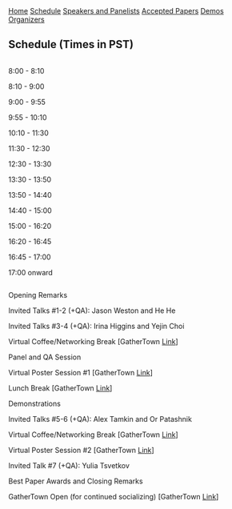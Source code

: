 <div class="header">
  <a href="https://ctrlgenworkshop.github.io/">Home</a>
  <a class="active" href="https://ctrlgenworkshop.github.io/schedule.html">Schedule</a>
  <a href="https://ctrlgenworkshop.github.io/speakers_panelists.html">Speakers and Panelists</a>
  <a href="https://ctrlgenworkshop.github.io/accepted_papers.html">Accepted Papers</a>
  <a href="https://ctrlgenworkshop.github.io/accepted_demos.html">Demos</a>
  <a href="https://ctrlgenworkshop.github.io/organizers.html">Organizers</a>
</div>

<head>
<meta http-equiv="Content-Type" content="text/html; charset=UTF-8">
  <meta name="viewport" content="“width=800”">
</head>

## Schedule (Times in PST)

<div class="row">
    <div class="column left">
        <p>8:00 - 8:10</p>
        <p>8:10 - 9:00</p>
        <p>9:00 - 9:55</p>
        <p>9:55 - 10:10</p>
        <p>10:10 - 11:30</p>
        <p>11:30 - 12:30</p>
        <p>12:30 - 13:30</p>
        <p>13:30 - 13:50</p>
        <p>13:50 - 14:40</p>
        <p>14:40 - 15:00</p>
        <p>15:00 - 16:20</p>
        <p>16:20 - 16:45</p>
        <p>16:45 - 17:00</p>
        <p>17:00 onward</p>
    </div>
    <div class="column right">
        <p>Opening Remarks</p>
        <p>Invited Talks #1-2 (+QA): Jason Weston and He He</p>
        <p>Invited Talks #3-4 (+QA): Irina Higgins and Yejin Choi</p>
        <p>Virtual Coffee/Networking Break [GatherTown <a href="https://eventhosts.gather.town/565tdbNQmjvSsRTY/ctrlgen21-networking">Link</a>]</p>
        <p>Panel and QA Session</p>
        <p>Virtual Poster Session #1 [GatherTown <a href="https://eventhosts.gather.town/LCkewViIY569sXz7/ctrlgen-poster-session-1">Link</a>]</p>
        <p>Lunch Break [GatherTown <a href="https://eventhosts.gather.town/565tdbNQmjvSsRTY/ctrlgen21-networking">Link</a>]</p>
        <p>Demonstrations</p>
        <p>Invited Talks #5-6 (+QA): Alex Tamkin and Or Patashnik</p>
        <p>Virtual Coffee/Networking Break [GatherTown <a href="https://eventhosts.gather.town/565tdbNQmjvSsRTY/ctrlgen21-networking">Link</a>]</p>
        <p>Virtual Poster Session #2 [GatherTown <a href="https://eventhosts.gather.town/LCkewViIY569sXz7/ctrlgen-poster-session-1">Link</a>]</p>
        <p>Invited Talk #7 (+QA): Yulia Tsvetkov</p>
        <p>Best Paper Awards and Closing Remarks</p>
        <p>GatherTown Open (for continued socializing) [GatherTown <a href="https://eventhosts.gather.town/565tdbNQmjvSsRTY/ctrlgen21-networking">Link</a>]</p>
    </div>
</div>